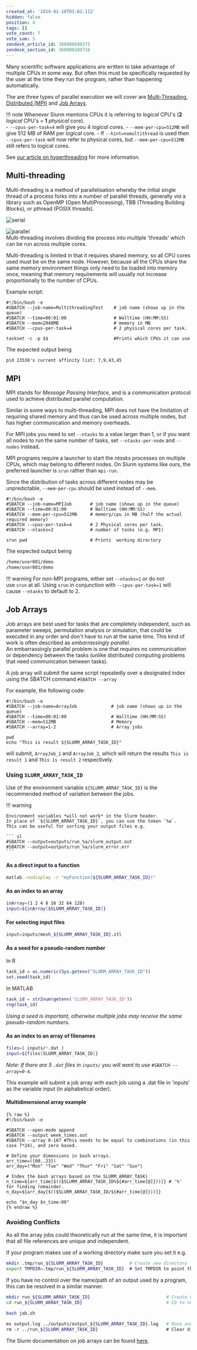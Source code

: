 ```yaml
---
created_at: '2019-01-10T03:02:11Z'
hidden: false
position: 4
tags: []
vote_count: 7
vote_sum: 5
zendesk_article_id: 360000690275
zendesk_section_id: 360000189716
---
```


Many scientific software applications are written to take advantage of multiple CPUs in some way. But often this must be specifically requested by the user at the time they run the program, rather than happening automatically.

The are three types of parallel execution we will cover are [Multi-Threading](#multi-threading), [Distributed (MPI)](#mpi) and [Job Arrays](#job-arrays).

!!! note
    Whenever Slurm mentions CPUs it is referring to *logical* CPU's (**2** *logical* CPU's = **1** *physical* core).  
    - `--cpus-per-task=4` will give you 4 *logical* cores.
    - `--mem-per-cpu=512MB` will give 512 MB of RAM per *logical* core.
    - If `--hint=nomultithread` is used then `--cpus-per-task` will now refer to physical cores, but `--mem-per-cpu=512MB` still refers to logical cores.

See [our article on hyperthreading](../../Scientific_Computing/Running_Jobs_on_Maui_and_Mahuika/Hyperthreading.md) for more information.

## Multi-threading

Multi-threading is a method of parallelisation whereby the initial single thread of a process forks into a number of parallel threads, generally *via* a library such as OpenMP (Open MultiProcessing), TBB (Threading Building Blocks), or pthread (POSIX threads).

![serial](../../assets/images/parallel_execution_serial.png)  

![parallel](../../assets/images/Parallel_Execution.png)  
Multi-threading involves dividing the process into multiple 'threads' which can be run across multiple cores.

Multi-threading is limited in that it requires shared memory, so all CPU cores used must be on the same node. However, because all the CPUs share the same memory environment things only need to be loaded into memory once, meaning that memory requirements will usually not increase proportionally to the number of CPUs.

Example script:

``` sl
#!/bin/bash -e
#SBATCH --job-name=MultithreadingTest    # job name (shows up in the queue)
#SBATCH --time=00:01:00                  # Walltime (HH:MM:SS)
#SBATCH --mem=2048MB                     # memory in MB 
#SBATCH --cpus-per-task=4                # 2 physical cores per task.

taskset -c -p $$                         #Prints which CPUs it can use
```

The expected output being

```txt
pid 13538's current affinity list: 7,9,43,45
```

## MPI

MPI stands for *Message Passing Interface*, and is a communication protocol used to achieve distributed parallel computation.

Similar in some ways to multi-threading, MPI does not have the limitation of requiring shared memory and thus can be used across multiple nodes, but has higher communication and memory overheads.

For MPI jobs you need to set `--ntasks` to a value larger than 1, or if you want all nodes to run the same number of tasks, set `--ntasks-per-node` and `--nodes` instead.

MPI programs require a launcher to start the *ntasks* processes on multiple CPUs, which may belong to different nodes.
On Slurm systems like ours, the preferred launcher is `srun` rather than `mpi-run`.

Since the distribution of tasks across different nodes may be unpredictable, `--mem-per-cpu` should be used instead of `--mem`.

``` sl
#!/bin/bash -e
#SBATCH --job-name=MPIJob       # job name (shows up in the queue)
#SBATCH --time=00:01:00         # Walltime (HH:MM:SS)
#SBATCH --mem-per-cpu=512MB     # memory/cpu in MB (half the actual required memory)
#SBATCH --cpus-per-task=4       # 2 Physical cores per task.
#SBATCH --ntasks=2              # number of tasks (e.g. MPI)

srun pwd                        # Prints  working directory
```

The expected output being

```txt
/home/user001/demo
/home/user001/demo
```

!!! warning
    For non-MPI programs, either set `--ntasks=1` or do not use `srun` at all.
    Using `srun` in conjunction with `--cpus-per-task=1` will cause `--ntasks` to default to 2.

## Job Arrays

Job arrays are best used for tasks that are completely independent, such as parameter sweeps, permutation analysis or simulation, that could be executed in any order and don't have to run at the same time.
This kind of work is often described as *embarrassingly parallel*.  
An embarrassingly parallel problem is one that requires no communication or dependency between the tasks (unlike distributed computing problems that need communication between tasks).

A job array will submit the same script repeatedly over a designated index using the SBATCH command `#SBATCH --array`

For example, the following code:

``` sl
#!/bin/bash -e
#SBATCH --job-name=ArrayJob             # job name (shows up in the queue)
#SBATCH --time=00:01:00                 # Walltime (HH:MM:SS)
#SBATCH --mem=512MB                     # Memory
#SBATCH --array=1-2                     # Array jobs

pwd
echo "This is result ${SLURM_ARRAY_TASK_ID}"
```

will submit, `ArrayJob_1` and `ArrayJob_2`, which will return the results `This is result 1` and `This is result 2` respectively.

### Using `SLURM_ARRAY_TASK_ID`

Use of the environment variable `${SLURM_ARRAY_TASK_ID}` is the recommended method of variation between the jobs.

!!! warning

    Environment variables *will not work* in the Slurm header.
    In place of `${SLURM_ARRAY_TASK_ID}`, you can use the token `%a`.
    This can be useful for sorting your output files e.g.

    ``` sl
    #SBATCH --output=outputs/run_%a/slurm_output.out
    #SBATCH --output=outputs/run_%a/slurm_error.err
    ```

#### As a direct input to a function

``` bash
matlab -nodisplay -r "myFunction(${SLURM_ARRAY_TASK_ID})"
```

#### As an index to an array

``` bash
inArray=(1 2 4 8 16 32 64 128)
input=${inArray[$SLURM_ARRAY_TASK_ID]}
```

#### For selecting input files

``` bash
input=inputs/mesh_${SLURM_ARRAY_TASK_ID}.stl
```

#### As a seed for a pseudo-random number

In R

``` R
task_id = as.numeric(Sys.getenv("SLURM_ARRAY_TASK_ID"))
set.seed(task_id)
```

In MATLAB

``` matlab
task_id = str2num(getenv('SLURM_ARRAY_TASK_ID'))
rng(task_id)
```

*Using a seed is important, otherwise multiple jobs may receive the same pseudo-random numbers.*

#### As an index to an array of filenames

``` bash
files=( inputs/*.dat )
input=${files[SLURM_ARRAY_TASK_ID]}
```

*Note: If there are 5 `.dat` files in `inputs/` you will want to use `#SBATCH --array=0-4`.*

This example will submit a job array with each job using a .dat file in 'inputs' as the variable input (in alphabetical order).

#### Multidimensional array example

``` sl
{% raw %}
#!/bin/bash -e

#SBATCH --open-mode append
#SBATCH --output week_times.out
#SBATCH --array 0-167 #This needs to be equal to combinations (in this case 7*24), and zero based.

# Define your dimensions in bash arrays.
arr_time=({00..23})
arr_day=("Mon" "Tue" "Wed" "Thur" "Fri" "Sat" "Sun") 

# Index the bash arrays based on the SLURM_ARRAY_TASK)
n_time=${arr_time[$(($SLURM_ARRAY_TASK_ID%${#arr_time[@]}))]} # '%' for finding remainder.
n_day=${arr_day[$(($SLURM_ARRAY_TASK_ID/${#arr_time[@]}))]}

echo "$n_day $n_time:00"
{% endraw %}
```

### Avoiding Conflicts

As all the array jobs could theoretically run at the same time, it is important that all file references are unique and independent.

If your program makes use of a working directory make sure you set it e.g.

```bash
mkdir .tmp/run_${SLURM_ARRAY_TASK_ID}          # Create new directory
export TMPDIR=.tmp/run_${SLURM_ARRAY_TASK_ID}  # Set TMPDIR to point there
```

If you have no control over the name/path of an output used by a program, this can be resolved in a similar manner.

```bash
mkdir run_${SLURM_ARRAY_TASK_ID}                             # Create new directory
cd run_${SLURM_ARRAY_TASK_ID}                                # CD to new directory

bash job.sh

mv output.log ../outputs/output_${SLURM_ARRAY_TASK_ID}.log   # Move and rename output
rm -r ../run_${SLURM_ARRAY_TASK_ID}                          # Clear directory
```

The Slurm documentation on job arrays can be found [here](https://slurm.schedmd.com/job_array.html).
